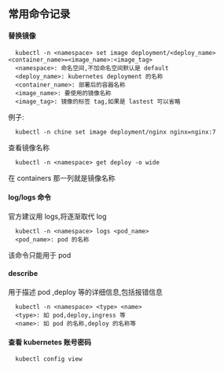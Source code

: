 ## 常用命令记录

#### 替换镜像
```
  kubectl -n <namespace> set image deployment/<deploy_name> <container_name>=<image_name>:<image_tag>
  <namespace>: 命名空间,不加命名空间默认是 default
  <deploy_name>: kubernetes deployment 的名称
  <container_name>: 部署后的容器名称
  <image_name>: 要使用的镜像名称
  <image_tag>: 镜像的标签 tag,如果是 lastest 可以省略
```
例子:
```
  kubectl -n chine set image deployment/nginx nginx=nginx:7
```
查看镜像名称
```
  kubectl -n <namespace> get deploy -o wide
```
在 containers 那一列就是镜像名称

#### log/logs 命令
官方建议用 logs,将逐渐取代 log
```
  kubectl -n <namespace> logs <pod_name>
  <pod_name>: pod 的名称
```
该命令只能用于 pod

#### describe
用于描述 pod ,deploy 等的详细信息,包括报错信息
```
  kubectl -n <namespace> <type> <name>
  <type>: 如 pod,deploy,ingress 等
  <name>: 如 pod 的名称,deploy 的名称等
```
#### 查看 kubernetes 账号密码
```
  kubectl config view
```
